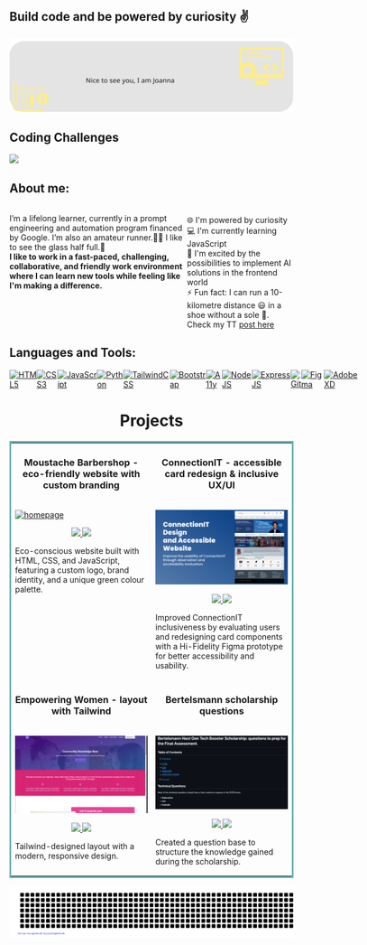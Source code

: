 
## Build code and be powered by curiosity :v:

<img src="https://raw.githubusercontent.com/YoannaPo/YoannaPo/main/images/background_2.svg" alt="background with two logos"/>

## Coding Challenges

<a href="https://www.codewars.com/users/YoannaPo" target="_blank"><img src="https://www.codewars.com/users/YoannaPo/badges/large" /></a>

## About me:
<div style="display: flex; flex-direction: row;" align=left >
 <p>I’m a lifelong learner, currently in a prompt engineering and automation program financed by Google. I’m also an amateur runner.🏃‍♀️ I like to see the glass half full.🥃 
<br><b>I like to work in a fast-paced, challenging, collaborative, and friendly work environment where I can learn new tools while feeling like I'm making a difference.</b>
 </p>
 <div>
  <br>🌐 I'm powered by curiosity
  <br>💻 I'm currently learning JavaScript
  <br>🌱 I'm excited by the possibilities to implement AI solutions in the frontend world
  <br>⚡ Fun fact: I can run a 10-kilometre distance 😃 in a shoe without a sole 🤣. Check my TT <a href="https://twitter.com/Joanna_Po_/status/1589392167520256001" target="_blank">post here</a> 
 </div>  
</div>

## Languages and Tools:

<div style="display: flex; flex-direction: row;" align=left >
 <a href="https://developer.mozilla.org/en-US/docs/Web/HTML" target="_blank">
  <img src="https://img.shields.io/badge/-HTML5-dfb317?logo=html5&logoColor=000000&style=for-the-badge&logoWidth=30" alt="HTML5">
 </a>
 <a href="https://developer.mozilla.org/en-US/docs/Web/CSS" target="_blank">
  <img src="https://img.shields.io/badge/-CSS3-dfb317?logo=css3&logoColor=000000&style=for-the-badge&logoWidth=30" alt="CSS3">
 </a>
 <a href="https://developer.mozilla.org/en-US/docs/Web/JavaScript" target="_blank">
  <img src="https://img.shields.io/badge/-JavaScript-dfb317?logo=javascript&logoColor=000000&style=for-the-badge&logoWidth=30" alt="JavaScript">
 </a>
 <a href="https://developer.mozilla.org/en-US/docs/Glossary/Python" target="_blank">
   <img src="https://img.shields.io/badge/-Python-dfb317?logo=python&logoColor=000000&style=for-the-badge&logoWidth=30" alt="Python">
 </a>
 <a href="https://tailwindcss.com/docs/installation" target="_blank">
  <img src="https://img.shields.io/badge/-TailwindCSS-dfb317?logo=tailwindcss&logoColor=000000&style=for-the-badge&logoWidth=30" alt="TailwindCSS">
 </a>
 <a href="https://getbootstrap.com" target="_blank">
  <img src="https://img.shields.io/badge/-Bootstrap-dfb317?logo=bootstrap&logoColor=000000&style=for-the-badge&logoWidth=30" alt="Bootstrap">
 </a>
 <a href="https://developer.mozilla.org/en-US/docs/Web/Accessibility" target="_blank">
  <img src="https://img.shields.io/badge/-A11y-dfb317?logo=a11y&logoColor=000000&style=for-the-badge&logoWidth=30" alt="A11y">
 </a>
 <a href="https://nodejs.org/en/docs/" target="_blank">
  <img src="https://img.shields.io/badge/-NodeJS-dfb317?logo=nodedotjs&logoColor=000000&style=for-the-badge&logoWidth=30" alt="NodeJS">
 </a>
 <a href="https://expressjs.com/" target="_blank">
   <img src="https://img.shields.io/badge/-Express-dfb317?logo=express&logoColor=000000&style=for-the-badge&logoWidth=30" alt="ExpressJS">
 </a>
 <a href="https://www.git-scm.com/doc" target="_blank">
  <img src="https://img.shields.io/badge/-GIT-dfb317?logo=git&logoColor=000000&style=for-the-badge&logoWidth=30" alt="Git">
 </a>
 <a href="https://www.figma.com/" target="_blank">
  <img src="https://img.shields.io/badge/-Figma-dfb317?logo=figma&logoColor=000000&style=for-the-badge&logoWidth=30" alt="Figma">
 </a>
 <a href="https://helpx.adobe.com/uk/xd/help/adobe-xd-overview.html" target="_blank">
  <img src="https://img.shields.io/badge/-Adobe%20XD-dfb317?logo=adobeXD&logoColor=000000&style=for-the-badge&logoWidth=30" alt="AdobeXD">
 </a> 
</div>


<h1 align="center">Projects</h1>
<table bordercolor="#66b2b2">
  
  
  <tr>
      <td width="50%" valign="top">
      <h3 align="center">Moustache Barbershop - eco-friendly website with custom branding</h3>
        <br/>
        <a target="_blank" href="https://github.com/YoannaPo/Moustache-Barbershop">
            <img src="https://raw.githubusercontent.com/YoannaPo/YoannaPo/main/assets/Mbarbershop_all.gif" width="100%" alt="homepage"/>
        </a>
        <br/>
        <p align="center">
          
  <a href="https://github.com/YoannaPo/Moustache-Barbershop" target="_blank">
    <img src="https://img.shields.io/static/v1?label=|&message=REPO&color=23555f&style=plastic&logo=github&logo-color=white"/>
  </a>  
  <a href="https://mbarbershop.com/" target="_blank">
    <img src="https://img.shields.io/static/v1?label=|&message=WEBSITE&color=dfb317&style=plastic&logo"/>
  </a>
      </p>
        <p>Eco-conscious website built with HTML, CSS, and JavaScript, featuring a custom logo, brand identity, and a unique green colour palette.</p>
    </td>
    <td width="50%" valign="top">
      <h3 align="center">ConnectionIT - accessible card redesign & inclusive UX/UI</h3>
      <br />
        <a target="_blank" href="https://www.figma.com/design/dVZ2uucBICk7PHKdtLIdkv/ConnectionIT-Project-%26-Accesibility-Portfolio?node-id=0-1&m=dev&t=xJ9gJAv9aztVocHP-1">
          <img src="https://raw.githubusercontent.com/YoannaPo/YoannaPo/main/assets/ConnectionIT-slide.png" width="100%" alt="figma-presentation"/>
        </a>
      <br />
        <p align="center">
  <a href="https://github.com/YoannaPo/ConnectionIT" target="_blank">
    <img src="https://img.shields.io/static/v1?label=|&message=REPO&color=23555f&style=plastic&logo=github&logo-color=white"/>
  </a>
  <a href="https://empowering-women-layout.netlify.app/](https://www.figma.com/design/dVZ2uucBICk7PHKdtLIdkv/ConnectionIT-Project-%26-Accesibility-Portfolio?node-id=0-1&m=dev&t=xJ9gJAv9aztVocHP-1" target="_blank">
    <img src="https://img.shields.io/static/v1?label=|&message=FIGMA&color=dfb317&style=plastic&logo"/>
  </a>
      </p>
        <p>Improved ConnectionIT inclusiveness by evaluating users and redesigning card components with a Hi-Fidelity Figma prototype for better accessibility and usability.</p>
    </td>

  </tr>
  <tr>
    <td width="50%" valign="top">
      <h3 align="center">Empowering Women - layout with Tailwind</h3>
        <br />
        <a target="_blank" href="https://github.com/YoannaPo/Empowering-Women">
          <img src="https://raw.githubusercontent.com/YoannaPo/YoannaPo/main/assets/EMW.gif" width="100%" alt="empowering-women-layout"/>
        </a>
        <br />
        <p align="center">
          
  <a href="https://github.com/YoannaPo/Empowering-Women" target="_blank">
    <img src="https://img.shields.io/static/v1?label=|&message=REPO&color=23555f&style=plastic&logo=github&logo-color=white"/>
  </a>
  <a href="https://empowering-women-layout.netlify.app" target="_blank">
    <img src="https://img.shields.io/static/v1?label=|&message=WEBSITE&color=dfb317&style=plastic&logo"/>
  </a>
      </p>
        <p>Tailwind-designed layout with a modern, responsive design.</p>
    </td>
    <td width="50%" valign="top">
      <h3 align="center">Bertelsmann scholarship questions</h3>
        <br />
        <a target="_blank" href="https://github.com/YoannaPo/Bertelsmann-scholarship-questions/blob/main/README.md">
          <img src="https://raw.githubusercontent.com/YoannaPo/YoannaPo/main/assets/scholarship-questions.png" width="100%" alt="readme-view"/>
        </a>
        <br />
        <p align="center">
          
  <a href="https://github.com/YoannaPo/Bertelsmann-scholarship-questions/blob/main/README.md" target="_blank">
    <img src="https://img.shields.io/static/v1?label=|&message=REPO&color=23555f&style=plastic&logo=github&logo-color=white"/>
  </a>
  <a href="https://github.com/YoannaPo/Bertelsmann-scholarship-questions/blob/main/questions.md" target="_blank">
    <img src="https://img.shields.io/static/v1?label=|&message=QUESTIONS&color=dfb317&style=plastic&logo"/>
  </a>
      </p>
        <p>Created a question base to structure the knowledge gained during the scholarship.</p>
    </td>
  </tr>
</table>

![gitartwork](gitartwork.svg)

<!--
**YoannaPo/YoannaPo** is a ✨ _special_ ✨ repository because its `README.md` (this file) appears on your GitHub profile.

Here are some ideas to get you started:

- 🔭 I’m currently working on ...
- 🌱 I’m currently learning ...
- 👯 I’m looking to collaborate on ...
- 🤔 I’m looking for help with ...
- 💬 Ask me about ...
- 📫 How to reach me: ...
- 😄 Pronouns: ...
- ⚡ Fun fact: ...
-->


